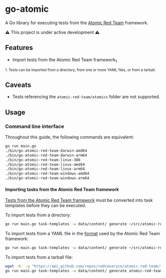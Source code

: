 # go-atomic

A Go library for executing tests from the [Atomic Red Team](https://github.com/redcanaryco/atomic-red-team) framework.

⚠️ This project is under active development ⚠️

## Features

- Import tests from the Atomic Red Team framework<sub>1</sub>

<sub>1. Tests can be imported from a directory, from one or more YAML files, or from a tarball.</sub>

## Caveats

- Tests referencing the `atomic-red-team/atomics` folder are not supported.

## Usage

### Command line interface

Throughout this guide, the following commands are equivalent:

```bash
go run main.go
./bin/go-atomic-red-team-darwin-amd64
./bin/go-atomic-red-team-darwin-arm64
./bin/go-atomic-red-team-linux-386
./bin/go-atomic-red-team-linux-amd64
./bin/go-atomic-red-team-linux-arm64
./bin/go-atomic-red-team-windows-amd64
./bin/go-atomic-red-team-windows-arm64
```

#### Importing tasks from the Atomic Red Team framework

[Tests from the Atomic Red Team framework](https://github.com/redcanaryco/atomic-red-team/tree/master/atomics) must be converted into task templates before they can be executed.

To import tests from a directory:

```bash
go run main.go task-templates -w data/content/ generate ~/src/atomic-red-team
```

To import tests from a YAML file in the [format](https://github.com/redcanaryco/atomic-red-team/blob/master/atomic_red_team/atomic_test_template.yaml) used by the Atomic Red Team framework:

```bash
go run main.go task-templates -w data/content/ generate ~/src/atomic-red-team/atomics/T1087.001/T1087.001.yaml
```

To import tests from a tarball file:

```bash
wget -O- -q "https://api.github.com/repos/redcanaryco/atomic-red-team/tarball" > atomic-red-team.tar.gz
go run main.go task-templates -w data/content/ generate atomic-red-team.tar.gz
```
